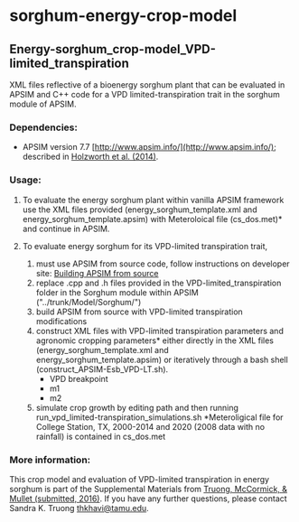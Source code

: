 # sorghum-energy-crop-model
## Energy-sorghum_crop-model_VPD-limited_transpiration
XML files reflective of a bioenergy sorghum plant that can be evaluated in APSIM and C++ code for a VPD limited-transpiration trait in the sorghum module of APSIM. 
### Dependencies: 
  - APSIM version 7.7 [http://www.apsim.info/](http://www.apsim.info/); described in [Holzworth et al. (2014)](http://dx.doi.org/10.1016/j.envsoft.2014.07.009).

### Usage:
1. To evaluate the energy sorghum plant within vanilla APSIM framework use the XML files provided (energy\_sorghum\_template.xml and energy\_sorghum\_template.apsim) with Meteroloical file (cs\_dos.met)* and continue in APSIM.

2. To evaluate energy sorghum for its VPD-limited transpiration trait,
	1. must use APSIM from source code, follow instructions on developer site: [Building APSIM from source](https://www.apsim.info/Documentation/TechnicalandDevelopment/BuildingAPSIMfromsource.aspx)  
	2. replace .cpp and .h files provided in the VPD-limited\_transpiration folder in the Sorghum module within APSIM ("../trunk/Model/Sorghum/")
	3. build APSIM from source with VPD-limited transpiration modifications
	4. construct XML files with VPD-limited transpiration parameters and agronomic cropping parameters* either directly in the XML files (energy\_sorghum\_template.xml and energy\_sorghum\_template.apsim) or iteratively through a bash shell (construct\_APSIM-Esb\_VPD-LT.sh).
		* VPD breakpoint
		* m1
		* m2
	5. simulate crop growth by editing path and then running run\_vpd\_limited-transpiration\_simulations.sh
*Meteroligical file for College Station, TX, 2000-2014 and 2020 (2008 data with no rainfall) is contained in cs\_dos.met

### More information:
This crop model and evaluation of VPD-limited transpiration in energy sorghum is part of the Supplemental Materials from [Truong, McCormick, & Mullet (submitted, 2016)](). If you have any further questions, please contact Sandra K. Truong <thkhavi@tamu.edu>.


